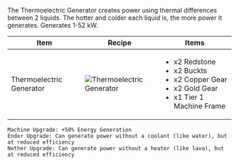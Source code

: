 The Thermoelectric Generator creates power using thermal differences between 2 liquids. The hotter and colder each liquid is, the more power it generates. Generates 1-52 kW.

| Item | Recipe | Items |
|------|--------|-------|
| Thermoelectric Generator | ![Thermoelectric Generator](https://cdn.discordapp.com/attachments/739536694398812230/879390587399311390/thermoelectric_generator.png) | <ul><li>x2 Redstone</li><li>x2 Buckts</li><li>x2 Copper Gear</li><li>x2 Gold Gear</li><li>x1 Tier 1 Machine Frame</li></ul> |

```
Machine Upgrade: +50% Energy Generation
Ender Upgrade: Can generate power without a coolant (like water), but at reduced efficiency
Nether Upgrade: Can generate power without a heater (like lava), but at reduced efficiency
```
